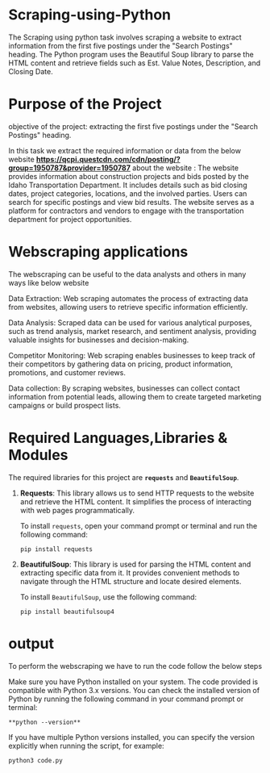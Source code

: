 # Scraping-using-Python
The Scraping using python  task involves scraping a website to extract information from the first five postings under the "Search Postings" heading. The Python program uses the Beautiful Soup library to parse the HTML content and retrieve fields such as Est. Value Notes, Description, and Closing Date.

# Purpose of the Project
objective of the project: extracting the first five postings under the "Search Postings" heading.

In this task we extract the required information or data from the below website
**https://qcpi.questcdn.com/cdn/posting/?group=1950787&provider=1950787**
about the website : The website provides information about construction projects and bids posted by the Idaho Transportation Department. It includes details such as bid closing dates, project categories, locations, and the involved parties. Users can search for specific postings and view bid results. The website serves as a platform for contractors and vendors to engage with the transportation department for project opportunities.

# Webscraping applications

The webscraping can be useful to the data analysts and others in many ways like below website

Data Extraction: Web scraping automates the process of extracting data from websites, allowing users to retrieve specific information efficiently.

Data Analysis: Scraped data can be used for various analytical purposes, such as trend analysis, market research, and sentiment analysis, providing valuable insights for businesses and decision-making.

Competitor Monitoring: Web scraping enables businesses to keep track of their competitors by gathering data on pricing, product information, promotions, and customer reviews.

Data collection: By scraping websites, businesses can collect contact information from potential leads, allowing them to create targeted marketing campaigns or build prospect lists.

# Required Languages,Libraries & Modules

The required libraries for this project are **`requests`** and **`BeautifulSoup`**.

1. **Requests**: This library allows us to send HTTP requests to the website and retrieve the HTML content. It simplifies the process of interacting with web pages programmatically.

   To install `requests`, open your command prompt or terminal and run the following command:
   ```
   pip install requests
   ```

2. **BeautifulSoup**: This library is used for parsing the HTML content and extracting specific data from it. It provides convenient methods to navigate through the HTML structure and locate desired elements.

   To install `BeautifulSoup`, use the following command:
   ```
   pip install beautifulsoup4
   ```

# output

To perform the webscraping we have to run the code follow the below steps

Make sure you have Python installed on your system. The code provided is compatible with Python 3.x versions. You can check the installed version of Python by running the following command in your command prompt or terminal:
```
**python --version**
```

If you have multiple Python versions installed, you can specify the version explicitly when running the script, for example:
```
python3 code.py
```
